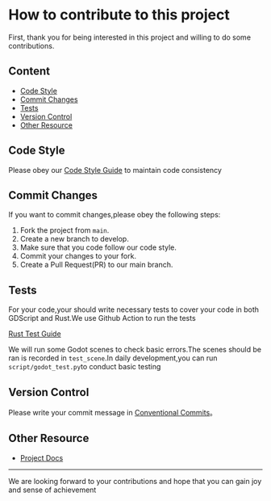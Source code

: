 # How to contribute to this project

First, thank you for being interested in this project and willing to do some contributions.

## Content

- [Code Style](#code-style)
- [Commit Changes](#commit-changes)
- [Tests](#tests)
- [Version Control](#version-control)
- [Other Resource](#other-resource)

## Code Style

Please obey our [Code Style Guide](docs/code_style.md) to maintain code consistency

## Commit Changes

If you want to commit changes,please obey the following steps:

1. Fork the project from `main`.
2. Create a new branch to develop.
3. Make sure that you code follow our code style.
4. Commit your changes to your fork.
5. Create a Pull Request(PR) to our main branch.

## Tests

For your code,your should write necessary tests to cover your code in both GDScript and Rust.We use Github Action to run the tests

[Rust Test Guide](./docs/rust_test.md)

We will run some Godot scenes to check basic errors.The scenes should be ran is recorded in ```test_scene```.In daily development,you can run ```script/godot_test.py```to conduct basic testing

## Version Control

Please write your commit message in [Conventional Commits](https://www.conventionalcommits.org/en/v1.0.0/)。

## Other Resource

- [Project Docs](docs/)

---

We are looking forward to your contributions and hope that you can gain joy and sense of achievement
